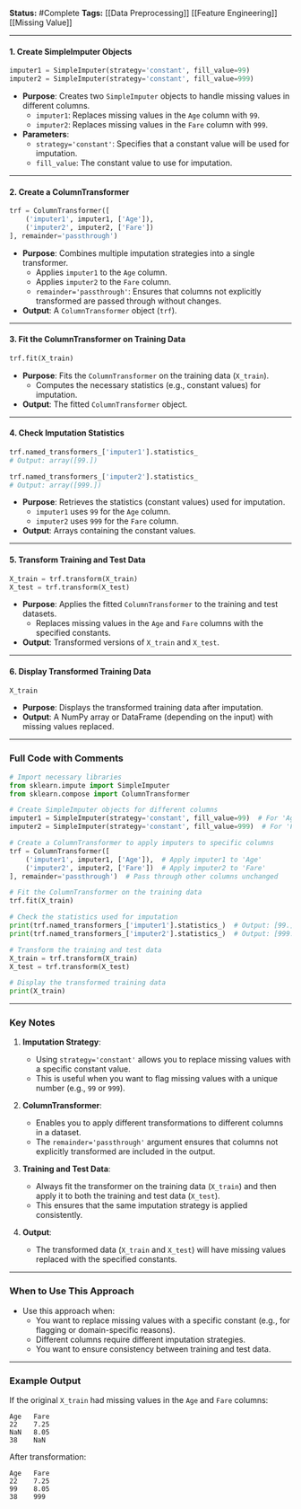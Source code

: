 **Status:**  #Complete 
**Tags:**  [[Data Preprocessing]]  [[Feature Engineering]] [[Missing Value]]

---
#### 1. **Create SimpleImputer Objects**
```python
imputer1 = SimpleImputer(strategy='constant', fill_value=99)
imputer2 = SimpleImputer(strategy='constant', fill_value=999)
```
- **Purpose**: Creates two `SimpleImputer` objects to handle missing values in different columns.
  - `imputer1`: Replaces missing values in the `Age` column with `99`.
  - `imputer2`: Replaces missing values in the `Fare` column with `999`.
- **Parameters**:
  - `strategy='constant'`: Specifies that a constant value will be used for imputation.
  - `fill_value`: The constant value to use for imputation.

---

#### 2. **Create a ColumnTransformer**
```python
trf = ColumnTransformer([
    ('imputer1', imputer1, ['Age']),
    ('imputer2', imputer2, ['Fare'])
], remainder='passthrough')
```
- **Purpose**: Combines multiple imputation strategies into a single transformer.
  - Applies `imputer1` to the `Age` column.
  - Applies `imputer2` to the `Fare` column.
  - `remainder='passthrough'`: Ensures that columns not explicitly transformed are passed through without changes.
- **Output**: A `ColumnTransformer` object (`trf`).

---

#### 3. **Fit the ColumnTransformer on Training Data**
```python
trf.fit(X_train)
```
- **Purpose**: Fits the `ColumnTransformer` on the training data (`X_train`).
  - Computes the necessary statistics (e.g., constant values) for imputation.
- **Output**: The fitted `ColumnTransformer` object.

---

#### 4. **Check Imputation Statistics**
```python
trf.named_transformers_['imputer1'].statistics_
# Output: array([99.])

trf.named_transformers_['imputer2'].statistics_
# Output: array([999.])
```
- **Purpose**: Retrieves the statistics (constant values) used for imputation.
  - `imputer1` uses `99` for the `Age` column.
  - `imputer2` uses `999` for the `Fare` column.
- **Output**: Arrays containing the constant values.

---

#### 5. **Transform Training and Test Data**
```python
X_train = trf.transform(X_train)
X_test = trf.transform(X_test)
```
- **Purpose**: Applies the fitted `ColumnTransformer` to the training and test datasets.
  - Replaces missing values in the `Age` and `Fare` columns with the specified constants.
- **Output**: Transformed versions of `X_train` and `X_test`.

---

#### 6. **Display Transformed Training Data**
```python
X_train
```
- **Purpose**: Displays the transformed training data after imputation.
- **Output**: A NumPy array or DataFrame (depending on the input) with missing values replaced.

---

### **Full Code with Comments**
```python
# Import necessary libraries
from sklearn.impute import SimpleImputer
from sklearn.compose import ColumnTransformer

# Create SimpleImputer objects for different columns
imputer1 = SimpleImputer(strategy='constant', fill_value=99)  # For 'Age' column
imputer2 = SimpleImputer(strategy='constant', fill_value=999)  # For 'Fare' column

# Create a ColumnTransformer to apply imputers to specific columns
trf = ColumnTransformer([
    ('imputer1', imputer1, ['Age']),  # Apply imputer1 to 'Age'
    ('imputer2', imputer2, ['Fare'])  # Apply imputer2 to 'Fare'
], remainder='passthrough')  # Pass through other columns unchanged

# Fit the ColumnTransformer on the training data
trf.fit(X_train)

# Check the statistics used for imputation
print(trf.named_transformers_['imputer1'].statistics_)  # Output: [99.]
print(trf.named_transformers_['imputer2'].statistics_)  # Output: [999.]

# Transform the training and test data
X_train = trf.transform(X_train)
X_test = trf.transform(X_test)

# Display the transformed training data
print(X_train)
```

---

### **Key Notes**
1. **Imputation Strategy**:
   - Using `strategy='constant'` allows you to replace missing values with a specific constant value.
   - This is useful when you want to flag missing values with a unique number (e.g., `99` or `999`).

2. **ColumnTransformer**:
   - Enables you to apply different transformations to different columns in a dataset.
   - The `remainder='passthrough'` argument ensures that columns not explicitly transformed are included in the output.

3. **Training and Test Data**:
   - Always fit the transformer on the training data (`X_train`) and then apply it to both the training and test data (`X_test`).
   - This ensures that the same imputation strategy is applied consistently.

4. **Output**:
   - The transformed data (`X_train` and `X_test`) will have missing values replaced with the specified constants.

---

### **When to Use This Approach**
- Use this approach when:
  - You want to replace missing values with a specific constant (e.g., for flagging or domain-specific reasons).
  - Different columns require different imputation strategies.
  - You want to ensure consistency between training and test data.

---

### **Example Output**
If the original `X_train` had missing values in the `Age` and `Fare` columns:
```
Age   Fare
22    7.25
NaN   8.05
38    NaN
```

After transformation:
```
Age   Fare
22    7.25
99    8.05
38    999
```
